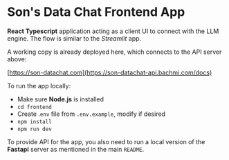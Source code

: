 # Son's Data Chat Frontend App

**React Typescript** application acting as a client UI to connect with the LLM engine. The flow is similar to the _Streamlit_ app.

A working copy is already deployed here, which connects to the API server above:

[https://son-datachat.com](https://son-datachat-api.bachmi.com/docs)

To run the app locally:

- Make sure **Node.js** is installed
- `cd frontend`
- Create .`env` file from `.env.example`, modify if desired
- `npm install`
- `npm run dev`

To provide API for the app, you also need to run a local version of the **Fastapi** server as mentioned in the main `README`.